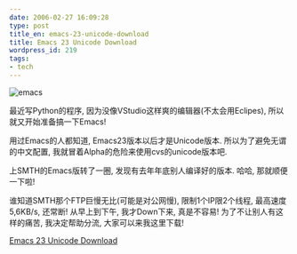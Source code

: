 ```yaml
---
date: 2006-02-27 16:09:28
type: post
title_en: emacs-23-unicode-download
title: Emacs 23 Unicode Download
wordpress_id: 219
tags:
- tech
---
```


![emacs](http://static.flickr.com/36/105158690_ed6b185354_m.jpg)

最近写Python的程序, 因为没像VStudio这样爽的编辑器(不太会用Eclipes), 所以就又开始准备搞一下Emacs!

用过Emacs的人都知道, Emacs23版本以后才是Unicode版本. 所以为了避免无谓的中文配置, 我就冒着Alpha的危险来使用cvs的unicode版本吧.

上SMTH的Emacs版转了一圈, 发现有去年年底别人编译好的版本. 哈哈, 那就顺便一下啦!

谁知道SMTH那个FTP巨慢无比(可能是对公网慢), 限制1个IP限2个线程, 最高速度5,6KB/s, 还常断! 从早上到下午, 我才Down下来, 真是不容易! 为了不让别人有这样的痛苦, 我决定帮助分流, 大家可以来我这里下载!

[Emacs 23 Unicode Download](http://lab.nickcheng.com/software/Emacs23-20051105-win32.rar)
